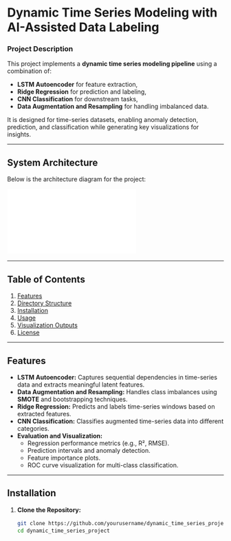 # **Dynamic Time Series Modeling with AI-Assisted Data Labeling**

### **Project Description**
This project implements a **dynamic time series modeling pipeline** using a combination of:
- **LSTM Autoencoder** for feature extraction,
- **Ridge Regression** for prediction and labeling,
- **CNN Classification** for downstream tasks,
- **Data Augmentation and Resampling** for handling imbalanced data.

It is designed for time-series datasets, enabling anomaly detection, prediction, and classification while generating key visualizations for insights.

---

## **System Architecture**

Below is the architecture diagram for the project:

![System Architecture](Solution_Diagram.pdf)

---

## **Table of Contents**
1. [Features](#features)
2. [Directory Structure](#directory-structure)
3. [Installation](#installation)
4. [Usage](#usage)
5. [Visualization Outputs](#visualization-outputs)
6. [License](#license)

---

## **Features**
- **LSTM Autoencoder:** Captures sequential dependencies in time-series data and extracts meaningful latent features.
- **Data Augmentation and Resampling:** Handles class imbalances using **SMOTE** and bootstrapping techniques.
- **Ridge Regression:** Predicts and labels time-series windows based on extracted features.
- **CNN Classification:** Classifies augmented time-series data into different categories.
- **Evaluation and Visualization:**
  - Regression performance metrics (e.g., R², RMSE).
  - Prediction intervals and anomaly detection.
  - Feature importance plots.
  - ROC curve visualization for multi-class classification.

---

## **Installation**

1. **Clone the Repository:**
   ```bash
   git clone https://github.com/yourusername/dynamic_time_series_project.git
   cd dynamic_time_series_project
